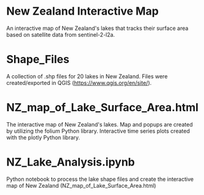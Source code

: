 # New Zealand Interactive Map
An interactive map of New Zealand's lakes that tracks their surface area based on satellite data from sentinel-2-l2a.

# Shape_Files
A collection of .shp files for 20 lakes in New Zealand.  Files were created/exported in QGIS (https://www.qgis.org/en/site/).

# NZ_map_of_Lake_Surface_Area.html
The interactive map of New Zealand's lakes.  Map and popups are created by utilizing the folium Python library.  Interactive time series plots created with the plotly Python library.

# NZ_Lake_Analysis.ipynb
Python notebook to process the lake shape files and create the interactive map of New Zealand (NZ_map_of_Lake_Surface_Area.html)
